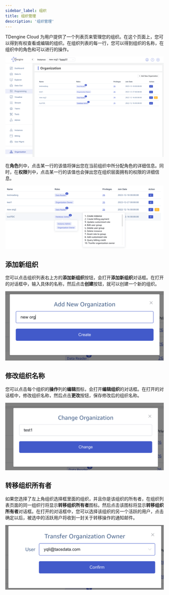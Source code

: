 ```yaml
---
sidebar_label: 组织
title: 组织管理
description: '组织管理'
---
```


TDengine Cloud 为用户提供了一个列表页来管理您的组织。在这个页面上，您可以得到有权查看或编辑的组织。在组织列表的每一行，您可以得到组织的名称，在组织中的角色和可以进行的操作。

![组织列表](./images/orglist.webp)

在**角色**列中，点击某一行的该值将弹出您在当前组织中所分配角色的详细信息。同时，在**权限**列中，点击某一行的该值也会弹出您在组织层面拥有的权限的详细信息。

![组织权限](./images/orgprivileges.webp)

## 添加新组织

您可以点击组织列表右上方的**添加新组织**按钮，会打开**添加新组织**对话框。在打开的对话框中，输入具体的名称，然后点击**创建**按钮，就可以创建一个新的组织。

![新组织](./images/neworg.webp)

## 修改组织名称

您可以点击每个组织的**操作**列的**编辑**图标，会打开**编辑组织**的对话框。在打开的对话框中，修改组织名称，然后点击**更改**按钮，保存修改后的组织名称。

![修改组织名称](./images/orgname.webp)

## 转移组织所有者

如果您选择了左上角组织选择框里面的组织，并且你是该组织的所有者，在组织列表页面的同一组织行将显示**转移组织所有者**图标。然后点击该图标将显示**转移组织所有者**对话框。在打开的对话框中，您可以选择该组织的另一个活跃的用户，点击确定以后，被选中的活跃用户将收到一封关于转移操作的通知邮件。

![转移组织所有者](./images/orgtransfer.webp)
